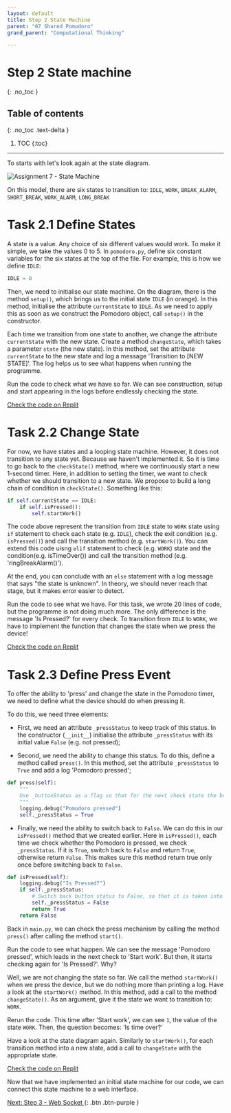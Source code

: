```yaml
---
layout: default
title: Step 2 State Machine
parent: "07 Shared Pomodoro"
grand_parent: "Computational Thinking"

---
```


# Step 2 State machine
{: .no_toc }

## Table of contents
{: .no_toc .text-delta }

1. TOC
{:toc}

---

To starts with let's look again at the state diagram.

![Assignment 7 - State Machine]({{site.baseurl}}/assets/images/assignment7-step1-state-machine.svg)

On this model, there are six states to transition to: `IDLE`, `WORK`, `BREAK_ALARM`, `SHORT_BREAK`, `WORK_ALARM`, `LONG_BREAK`

# Task 2.1 Define States

A state is a value. Any choice of six different values would work. To make it simple, we take the values 0 to 5. In `pomodoro.py`, define six constant variables for the six states at the top of the file. For example, this is how we define `IDLE`:

```python
IDLE = 0
```

Then, we need to initialise our state machine. On the diagram, there is the method `setup()`, which brings us to the initial state `IDLE` (in orange). In this method, initialise the attribute `currentState` to `IDLE`. As we need to apply this as soon as we construct the Pomodoro object, call `setup()` in the constructor.

Each time we transition from one state to another, we change the attribute `currentState` with the new state. Create a method `changeState`, which takes a parameter `state` (the new state). In this method, set the attribute `currentState` to the new state and log a message 'Transition to [NEW STATE]'. The log helps us to see what happens when running the programme.

Run the code to check what we have so far. We can see construction, setup and start appearing in the logs before endlessly checking the state.

[Check the code on Replit](https://replit.com/@IO1075/07-shared-pomodoro-step2-1)

# Task 2.2 Change State

For now, we have states and a looping state machine. However, it does not transition to any state yet. Because we haven't implemented it. So it is time to go back to the `checkState()` method, where we continuously start a new 1-second timer. Here, in addition to setting the timer, we want to check whether we should transition to a new state. We propose to build a long chain of condition in `checkState()`. Something like this:

```python
if self.currentState == IDLE:
    if self.isPressed():
        self.startWork()
```

The code above represent the transition from `IDLE` state to `WORK` state using `if` statement to check each state (e.g. `IDLE`), check the exit condition (e.g. `isPressed()`) and call the transition method (e.g. `startWork()`). You can extend this code uisng `elif` statement to check (e.g. `WORK`) state and the condition(e.g. isTimeOver()) and call the transition method (e.g. 'ringBreakAlarm()').

At the end, you can conclude with an `else` statement with a log message that says  "the state is unknown". In theory, we should never reach that stage, but it makes error easier to detect.

Run the code to see what we have. For this task, we wrote 20 lines of code, but the programme is not doing much more. The only difference is the message 'Is Pressed?' for every check. To transition from `IDLE` to `WORK`, we have to implement the function that changes the state when we press the device!

[Check the code on Replit](https://replit.com/@IO1075/07-shared-pomodoro-step2-2)

# Task 2.3 Define Press Event

To offer the ability to 'press' and change the state in the Pomodoro timer, we need to define what the device should do when pressing it.

To do this, we need three elements:

* First, we need an attribute `_pressStatus` to keep track of this status. In the constructor (`__init__`) initialise the attribute `_pressStatus` with its initial value `False` (e.g. not pressed);

* Second, we need the ability to change this status. To do this, define a method called `press()`. In this method, set the attribute `_pressStatus` to `True` and add a log 'Pomodoro pressed';

```python
def press(self):
    """
    Use _buttonStatus as a flag so that for the next check state the button is 'pressed'.
    """
    logging.debug("Pomodoro pressed")
    self._pressStatus = True
```

* Finally, we need the ability to switch back to `False`. We can do this in our `isPressed()` method that we created earlier. Here in `isPressed()`, each time we check whether the Pomodoro is pressed, we check `_pressStatus`. If it is `True`, switch back to `False` and return `True`, otherwise return `False`. This makes sure this method return true only once before switching back to `False`.

```python
def isPressed(self):
    logging.debug("Is Pressed?")
    if self._pressStatus:
        # Switch back button status to False, so that it is taken into account only once
        self._pressStatus = False
        return True
    return False
```

Back in `main.py`, we can check the press mechanism by calling the method `press()` after calling the method `start()`.

Run the code to see what happen. We can see the message 'Pomodoro pressed', which leads in the next check to 'Start work'. But then, it starts checking again for 'Is Pressed?'. Why?

Well, we are not changing the state so far. We call the method `startWork()` when we press the device, but we do nothing more than printing a log. Have a look at the `startWork()` method. In this method, add a call to the method `changeState()`. As an argument, give it the state we want to transition to: `WORK`.

Rerun the code. This time after 'Start work', we can see `1`, the value of the state `WORK`. Then, the question becomes: 'Is time over?'

Have a look at the state diagram again. Similarly to `startWork()`, for each transition method into a new state, add a call to `changeState` with the appropriate state.

[Check the code on Replit](https://replit.com/@IO1075/07-shared-pomodoro-step2-3)

Now that we have implemented an initial state machine for our code, we can connect this state machine to a web interface.

[Next: Step 3 - Web Socket ]({{site.baseurl}}/assignments/07-shared-pomodoro/step3){: .btn .btn-purple }